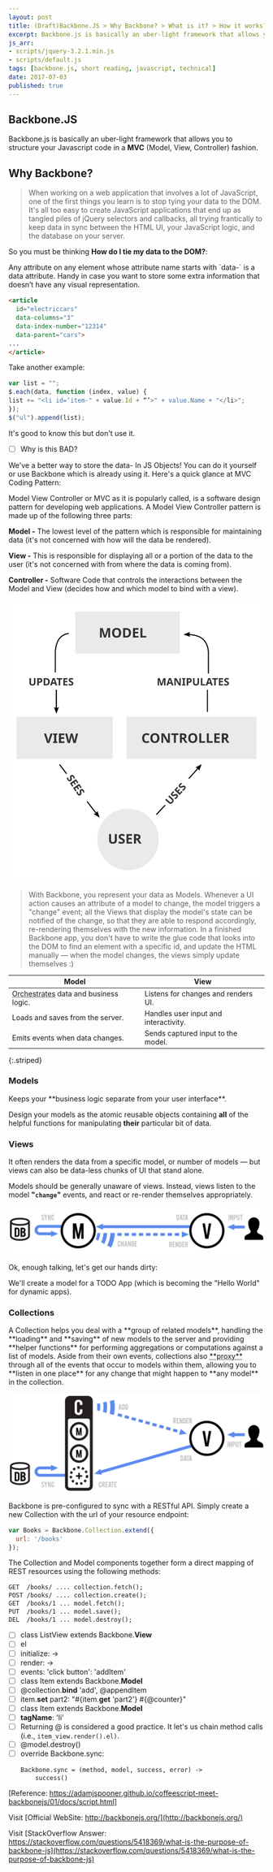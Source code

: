 ```yaml
---
layout: post
title: (Draft)Backbone.JS > Why Backbone? > What is it? > How it works? > Current Support > Future goals
excerpt: Backbone.js is basically an uber-light framework that allows you to structure your Javascript code in a MVC (Model, View, Controller) fashion.
js_arr:
- scripts/jquery-3.2.1.min.js
- scripts/default.js
tags: [backbone.js, short reading, javascript, technical]
date: 2017-07-03
published: true
---
```


## Backbone.JS

Backbone.js is basically an uber-light framework that allows you to structure your Javascript code in a **MVC** (Model, View, Controller) fashion.

<!--more-->

## Why Backbone?

> When working on a web application that involves a lot of JavaScript, one of the first things you learn is to stop tying your data to the DOM. It's all too easy to create JavaScript applications that end up as tangled piles of jQuery selectors and callbacks, all trying frantically to keep data in sync between the HTML UI, your JavaScript logic, and the database on your server.

So you must be thinking **How do I tie my data to the DOM?**:

<div class="expandable-header"></div>
<div class="expandable-content">
Any attribute on any element whose attribute name starts with `data-` is a data attribute. Handy in case you want to store some extra information that doesn’t have any visual representation.

```html
<article
  id="electriccars"
  data-columns="3"
  data-index-number="12314"
  data-parent="cars">
...
</article>
```

Take another example:

```javascript
var list = "";
$.each(data, function (index, value) {
list += "<li id=‘item-" + value.Id + “’>" + value.Name + "</li>";
});
$("ul").append(list);
```
</div>

It's good to know this but don't use it.
- [ ] Why is this BAD?

We've a better way to store the data- In JS Objects! You can do it yourself or use Backbone which is already using it. Here's a quick glance at MVC Coding Pattern:

<div class="expandable-header"></div>
<div class="expandable-content">
Model View Controller or MVC as it is popularly called, is a software design pattern for developing web applications. A Model View Controller pattern is made up of the following three parts:

**Model -** The lowest level of the pattern which is responsible for maintaining data (it's not concerned with how will the data be rendered).

**View -** This is responsible for displaying all or a portion of the data to the user (it's not concerned with from where the data is coming from).

**Controller -** Software Code that controls the interactions between the Model and View (decides how and which model to bind with a view).

![Image of MVC Process](/images/mvc_process.svg "MVC Process")

</div>

> With Backbone, you represent your data as Models. Whenever a UI action causes an attribute of a model to change, the model triggers a "change" event; all the Views that display the model's state can be notified of the change, so that they are able to respond accordingly, re-rendering themselves with the new information. In a finished Backbone app, you don't have to write the glue code that looks into the DOM to find an element with a specific id, and update the HTML manually — when the model changes, the views simply update themselves :)

Model | View
--- | ---
<abbr title="The automated arrangement, coordination, and management of data">Orchestrates</abbr> data and business logic. &nbsp;| Listens for changes and renders UI.
Loads and saves from the server. | Handles user input and interactivity.
Emits events when data changes. | Sends captured input to the model.
{:.striped}

### Models
<div class="expandable-header"></div>
<div class="expandable-content">
Keeps your **business logic separate from your user interface**.

Design your models as the atomic reusable objects containing **all** of the helpful functions for manipulating **their** particular bit of data.
</div>

### Views
<div class="expandable-header"></div>
<div class="expandable-content">
It often renders the data from a specific model, or number of models — but views can also be data-less chunks of UI that stand alone.

Models should be generally unaware of views. Instead, views listen to the model **"`change`"** events, and react or re-render themselves appropriately.

![Image of backbone Model-View interaction](/images/model-view-interaction.svg "Model-View interaction")

Ok, enough talking, let's get our hands dirty:

We'll create a model for a TODO App (which is becoming the "Hello World" for dynamic apps).


</div>

### Collections
<div class="expandable-header"></div>
<div class="expandable-content">
A Collection helps you deal with a **group of related models**, handling the **loading** and **saving** of new models to the server and providing **helper functions** for performing aggregations or computations against a list of models. Aside from their own events, collections also <abbr title="Means if your model triggers an event, your collection can re-direct the event to another model or perform some action in the collection itself">**proxy**</abbr> through all of the events that occur to models within them, allowing you to **listen in one place** for any change that might happen to **any model** in the collection.

![Image of backbone Collection](/images/collection.svg "Backbone Collection")

Backbone is pre-configured to sync with a RESTful API. Simply create a new Collection with the url of your resource endpoint:

```javascript
var Books = Backbone.Collection.extend({
  url: '/books'
});
```

The Collection and Model components together form a direct mapping of REST resources using the following methods:

```
GET  /books/ .... collection.fetch();
POST /books/ .... collection.create();
GET  /books/1 ... model.fetch();
PUT  /books/1 ... model.save();
DEL  /books/1 ... model.destroy();
```
</div>

- [ ] class ListView extends Backbone.**View**
- [ ] el
- [ ] initialize: ->
- [ ] render: ->
- [ ] events: 'click button': 'addItem'
- [ ] class Item extends Backbone.**Model**
- [ ] @collection.**bind** 'add', @appendItem
- [ ] item.**set** part2: "#{item.**get** 'part2'} #{@counter}"
- [ ] class Item extends Backbone.**Model**
- [ ] **tagName**: 'li'
- [ ] Returning @ is considered a good practice. It let's us chain method calls (i.e., `item_view.render().el)`.
- [ ] @model.destroy()
- [ ] override Backbone.sync: 
    ```
    Backbone.sync = (method, model, success, error) ->
        success()
   ```

[Reference: https://adamjspooner.github.io/coffeescript-meet-backbonejs/01/docs/script.html]

Visit [Official WebSite: http://backbonejs.org/](http://backbonejs.org/)

Visit [StackOverflow Answer: https://stackoverflow.com/questions/5418369/what-is-the-purpose-of-backbone-js](https://stackoverflow.com/questions/5418369/what-is-the-purpose-of-backbone-js)
